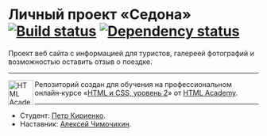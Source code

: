 ﻿# Личный проект «Седона» [![Build status][travis-image]][travis-url] [![Dependency status][dependency-image]][dependency-url]

Проект веб сайта с информацией для туристов, галереей фотографий и возможностью оставить отзыв о поездке. 

---

<a href="https://htmlacademy.ru/intensive/adaptive"><img align="left" width="50" height="50" alt="HTML Academy" src="https://up.htmlacademy.ru/static/img/intensive/adaptive/logo-for-github-2.png"></a>

Репозиторий создан для обучения на профессиональном онлайн‑курсе «[HTML и CSS, уровень 2](https://htmlacademy.ru/intensive/adaptive)» от [HTML Academy](https://htmlacademy.ru).

---

* Студент: [Петр Кириенко](https://up.htmlacademy.ru/adaptive/20/user/835565).
* Наставник: [Алексей Чимочихин](https://htmlacademy.ru/profile/id1449979). 

[travis-image]: https://travis-ci.com/htmlacademy-adaptive/835565-sedona-20.svg?branch=master
[travis-url]: https://travis-ci.com/htmlacademy-adaptive/835565-sedona-20
[dependency-image]: https://david-dm.org/htmlacademy-adaptive/835565-sedona-20/dev-status.svg?style=flat-square
[dependency-url]: https://david-dm.org/htmlacademy-adaptive/835565-sedona-20?type=dev
